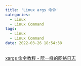 ```yaml
---
title: 'Linux args 命令'
categories:
  - Linux
  - Linux Command
tags:
  - Linux
  - Linux Command
date: 2022-03-26 18:54:38
---
```


[xargs 命令教程 - 阮一峰的网络日志](https://www.ruanyifeng.com/blog/2019/08/xargs-tutorial.html)
